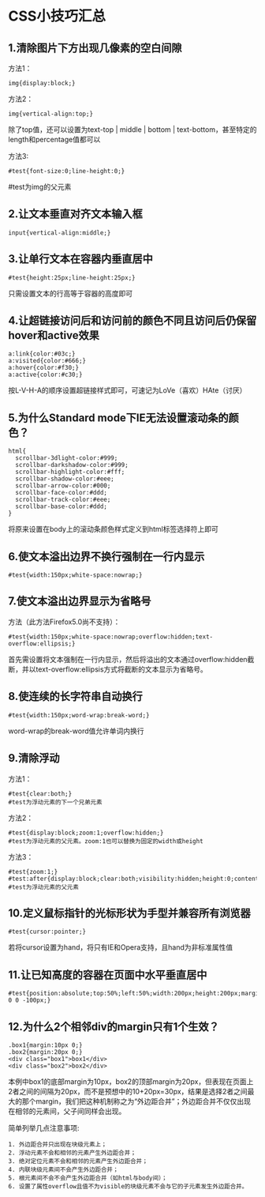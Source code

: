 # CSS小技巧汇总
## 1.清除图片下方出现几像素的空白间隙
方法1：
```
img{display:block;}    
```  
方法2：
````
img{vertical-align:top;}
````
除了top值，还可以设置为text-top | middle | bottom | text-bottom，甚至特定的length和percentage值都可以   

方法3:
````
#test{font-size:0;line-height:0;}
````
 #test为img的父元素  
## 2.让文本垂直对齐文本输入框
````
input{vertical-align:middle;}
````
## 3.让单行文本在容器内垂直居中
````
#test{height:25px;line-height:25px;}
````
只需设置文本的行高等于容器的高度即可

## 4.让超链接访问后和访问前的颜色不同且访问后仍保留hover和active效果
````
a:link{color:#03c;}
a:visited{color:#666;}
a:hover{color:#f30;}
a:active{color:#c30;}
````

按L-V-H-A的顺序设置超链接样式即可，可速记为LoVe（喜欢）HAte（讨厌）
## 5.为什么Standard mode下IE无法设置滚动条的颜色？
````
html{
  scrollbar-3dlight-color:#999;
  scrollbar-darkshadow-color:#999;
  scrollbar-highlight-color:#fff;
  scrollbar-shadow-color:#eee;
  scrollbar-arrow-color:#000;
  scrollbar-face-color:#ddd;
  scrollbar-track-color:#eee;
  scrollbar-base-color:#ddd;
}
````
将原来设置在body上的滚动条颜色样式定义到html标签选择符上即可
## 6.使文本溢出边界不换行强制在一行内显示
```
#test{width:150px;white-space:nowrap;}
```
## 7.使文本溢出边界显示为省略号
方法（此方法Firefox5.0尚不支持）：
````
#test{width:150px;white-space:nowrap;overflow:hidden;text-overflow:ellipsis;}
````
首先需设置将文本强制在一行内显示，然后将溢出的文本通过overflow:hidden截断，并以text-overflow:ellipsis方式将截断的文本显示为省略号。
## 8.使连续的长字符串自动换行
````
#test{width:150px;word-wrap:break-word;}
````
word-wrap的break-word值允许单词内换行
## 9.清除浮动
方法1：
```
#test{clear:both;}
#test为浮动元素的下一个兄弟元素
```
方法2：
````
#test{display:block;zoom:1;overflow:hidden;}
#test为浮动元素的父元素。zoom:1也可以替换为固定的width或height
````
方法3：
````
#test{zoom:1;}
#test:after{display:block;clear:both;visibility:hidden;height:0;content:'';}
#test为浮动元素的父元素
````
## 10.定义鼠标指针的光标形状为手型并兼容所有浏览器
````
#test{cursor:pointer;}
````
若将cursor设置为hand，将只有IE和Opera支持，且hand为非标准属性值
##  11.让已知高度的容器在页面中水平垂直居中
````
#test{position:absolute;top:50%;left:50%;width:200px;height:200px;margin:-100px 0 0 -100px;}
````
## 12.为什么2个相邻div的margin只有1个生效？
````
.box1{margin:10px 0;}
.box2{margin:20px 0;}
<div class="box1">box1</div>
<div class="box2">box2</div>
````
本例中box1的底部margin为10px，box2的顶部margin为20px，但表现在页面上2者之间的间隔为20px，而不是预想中的10+20px=30px，结果是选择2者之间最大的那个margin，我们把这种机制称之为“外边距合并”；外边距合并不仅仅出现在相邻的元素间，父子间同样会出现。

简单列举几点注意事项:
```
1. 外边距合并只出现在块级元素上；
2. 浮动元素不会和相邻的元素产生外边距合并；
3. 绝对定位元素不会和相邻的元素产生外边距合并；
4. 内联块级元素间不会产生外边距合并；
5. 根元素间不会不会产生外边距合并（如html与body间）；
6. 设置了属性overflow且值不为visible的块级元素不会与它的子元素发生外边距合并。
```
